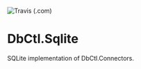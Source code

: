 ![Travis (.com)](https://img.shields.io/travis/com/directfront/DbCtl.Sqlite?style=plastic)

# DbCtl.Sqlite

SQLite implementation of DbCtl.Connectors.

